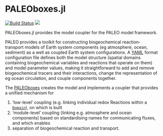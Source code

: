 
# PALEOboxes.jl

[![Build Status](https://github.com/PALEOtoolkit/PALEOboxes.jl/actions/workflows/ci.yml/badge.svg)](https://github.com/PALEOtoolkit/PALEOboxes.jl/actions/workflows/ci.yml)
[![](https://img.shields.io/badge/docs-dev-blue.svg)](https://PALEOtoolkit.github.io/PALEOboxes.jl/dev)

PALEOboxes.jl provides the model coupler for the PALEO model framework.

PALEO provides a toolkit for constructing biogeochemical reaction-transport models of Earth system components (eg atmosphere, ocean, sediment) as a well as coupled Earth system configurations. A [YAML](https://en.wikipedia.org/wiki/YAML) format configuration file defines both the model structure (spatial domains containing biogeochemical variables and reactions that operate on them) and model parameter values, making it straightforward to add and remove biogeochemical tracers and their interactions, change the representation of eg ocean circulation, and couple components together.

The [PALEOboxes](@ref) creates the model and implements a coupler that provides a unified mechanism for
1. ‘low-level’ coupling (e.g. linking individual redox Reactions within a [`Domain`](@ref)), on which is built
2. ‘module-level’ coupling (linking e.g. atmosphere and ocean components) based on standardising names for communicating fluxes, and which enables
3. separation of biogeochemical reaction and transport. 

